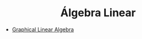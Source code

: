 <h1 align="center">Álgebra Linear</h1>

<ul>
  <li><a href="https://graphicallinearalgebra.net/">Graphical Linear Algebra</a></li>
</ul>

